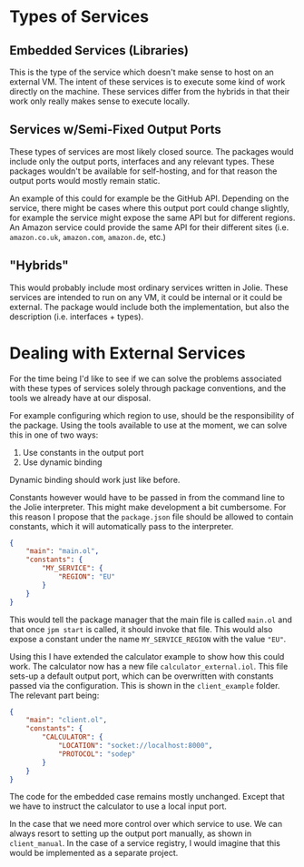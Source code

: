 # Types of Services

## Embedded Services (Libraries)

This is the type of the service which doesn't make sense to host on an external
VM. The intent of these services is to execute some kind of work directly on the
machine. These services differ from the hybrids in that their work only really
makes sense to execute locally. 

## Services w/Semi-Fixed Output Ports

These types of services are most likely closed source. The packages would
include only the output ports, interfaces and any relevant types. These packages
wouldn't be available for self-hosting, and for that reason the output ports
would mostly remain static. 

An example of this could for example be the GitHub API. Depending on the
service, there might be cases where this output port could change slightly, for
example the service might expose the same API but for different regions. An
Amazon service could provide the same API for their different sites (i.e.
`amazon.co.uk`, `amazon.com`, `amazon.de`, etc.)

## "Hybrids"

This would probably include most ordinary services written in Jolie. These
services are intended to run on any VM, it could be internal or it could be
external. The package would include both the implementation, but also the
description (i.e. interfaces + types).

# Dealing with External Services

For the time being I'd like to see if we can solve the problems associated with
these types of services solely through package conventions, and the tools we
already have at our disposal. 

For example configuring which region to use, should be the responsibility of the
package. Using the tools available to use at the moment, we can solve this in
one of two ways:

  1. Use constants in the output port
  2. Use dynamic binding

Dynamic binding should work just like before. 

Constants however would have to be passed in from the command line to the Jolie
interpreter. This might make development a bit cumbersome. For this reason I
propose that the `package.json` file should be allowed to contain constants,
which it will automatically pass to the interpreter.

```json
{
    "main": "main.ol",
    "constants": {
        "MY_SERVICE": {
            "REGION": "EU"
        }
    }
}
```

This would tell the package manager that the main file is called `main.ol` and
that once `jpm start` is called, it should invoke that file. This would also
expose a constant under the name `MY_SERVICE_REGION` with the value `"EU"`.

Using this I have extended the calculator example to show how this could work.
The calculator now has a new file `calculator_external.iol`. This file sets-up a
default output port, which can be overwritten with constants passed via the
configuration. This is shown in the `client_example` folder. The relevant part
being: 

```json
{
    "main": "client.ol",
    "constants": {
        "CALCULATOR": {
            "LOCATION": "socket://localhost:8000",
            "PROTOCOL": "sodep"
        }
    }
}
```

The code for the embedded case remains mostly unchanged. Except that we have to
instruct the calculator to use a local input port. 

In the case that we need more control over which service to use. We can always
resort to setting up the output port manually, as shown in `client_manual`. In
the case of a service registry, I would imagine that this would be implemented
as a separate project. 